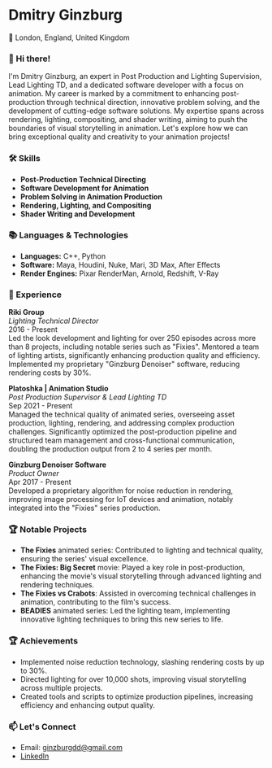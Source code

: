 # Dmitry Ginzburg

📍 London, England, United Kingdom

### 👋 Hi there!
I'm Dmitry Ginzburg, an expert in Post Production and Lighting Supervision, Lead Lighting TD, and a dedicated software developer with a focus on animation. My career is marked by a commitment to enhancing post-production through technical direction, innovative problem solving, and the development of cutting-edge software solutions. My expertise spans across rendering, lighting, compositing, and shader writing, aiming to push the boundaries of visual storytelling in animation. Let's explore how we can bring exceptional quality and creativity to your animation projects!

### 🛠 Skills
- **Post-Production Technical Directing**
- **Software Development for Animation**
- **Problem Solving in Animation Production**
- **Rendering, Lighting, and Compositing**
- **Shader Writing and Development**

### 📚 Languages & Technologies
- **Languages:** C++, Python
- **Software:** Maya, Houdini, Nuke, Mari, 3D Max, After Effects
- **Render Engines:** Pixar RenderMan, Arnold, Redshift, V-Ray

### 💼 Experience

**Riki Group**  
*Lighting Technical Director*  
2016 - Present  
Led the look development and lighting for over 250 episodes across more than 8 projects, including notable series such as "Fixies". Mentored a team of lighting artists, significantly enhancing production quality and efficiency. Implemented my proprietary "Ginzburg Denoiser" software, reducing rendering costs by 30%.

**Platoshka | Animation Studio**  
*Post Production Supervisor & Lead Lighting TD*  
Sep 2021 - Present  
Managed the technical quality of animated series, overseeing asset production, lighting, rendering, and addressing complex production challenges. Significantly optimized the post-production pipeline and structured team management and cross-functional communication, doubling the production output from 2 to 4 series per month.

**Ginzburg Denoiser Software**  
*Product Owner*  
Apr 2017 - Present  
Developed a proprietary algorithm for noise reduction in rendering, improving image processing for IoT devices and animation, notably integrated into the "Fixies" series production.

### 🏆 Notable Projects
- **The Fixies** animated series: Contributed to lighting and technical quality, ensuring the series' visual excellence.
- **The Fixies: Big Secret** movie: Played a key role in post-production, enhancing the movie's visual storytelling through advanced lighting and rendering techniques.
- **The Fixies vs Crabots**: Assisted in overcoming technical challenges in animation, contributing to the film's success.
- **BEADIES** animated series: Led the lighting team, implementing innovative lighting techniques to bring this new series to life.

### 🏆 Achievements
- Implemented noise reduction technology, slashing rendering costs by up to 30%.
- Directed lighting for over 10,000 shots, improving visual storytelling across multiple projects.
- Created tools and scripts to optimize production pipelines, increasing efficiency and enhancing output quality.

### 📫 Let's Connect
- Email: ginzburgdd@gmail.com
- [LinkedIn](www.linkedin.com/in/ginzburg-cg)

